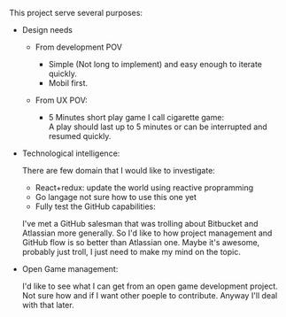 This project serve several purposes:

- Design needs
  - From development POV
    - Simple (Not long to implement) and easy enough to iterate quickly.
    - Mobil first.
  
  - From UX POV:
    - 5 Minutes short play game I call cigarette game:  
      A play should last up to 5 minutes or can be interrupted and resumed quickly.
    
- Technological intelligence:

  There are few domain that I would like to investigate:
  - React+redux: update the world using reactive propramming
  - Go langage not sure how to use this one yet
  - Fully test the GitHub capabilities:
      
  I've met a GitHub salesman that was trolling about Bitbucket and Atlassian more generally.
  So I'd like to how project management and GitHub flow is so better than Atlassian one.
  Maybe it's awesome, probably just troll, I just need to make my mind on the topic.
  
- Open Game management:
  
  I'd like to see what I can get from an open game development project.
  Not sure how and if I want other poeple to contribute.
  Anyway I'll deal with that later.
